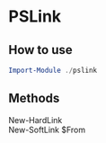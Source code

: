 # PSLink

## How to use
```powershell
Import-Module ./pslink
```

## Methods
New-HardLink  
New-SoftLink $From